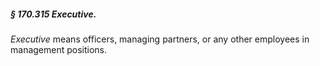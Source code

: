 ##### § 170.315 Executive. #####

*Executive* means officers, managing partners, or any other employees in management positions.
